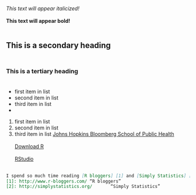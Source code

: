 *This text will appear italicized!*<br></br>
**This text will appear bold!**<br></br>
## This is a secondary heading<br></br>
### This is a tertiary heading<br></br>
- first item in list
- second item in list
- third item in list
- 
1. first item in list
2. second item in list
3. third item in list
[Johns Hopkins Bloomberg School of Public Health](http://www.jhsph.edu)<br></br>
[Download R](http://www.r-project.org/)<br></br>
[RStudio](http://www.rstudio.com)<br></br>
```markdown
I spend so much time reading [R bloggers] [1] and [Simply Statistics] [2]!
[1]: http://www.r-bloggers.com/	“R bloggers”
[2]: http://simplystatistics.org/		“Simply Statistics”
```
<br></br>
